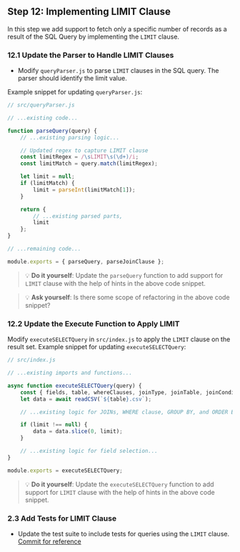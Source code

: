 ## Step 12: Implementing LIMIT Clause

In this step we add support to fetch only a specific number of records as a result of the SQL Query by implementing the `LIMIT` clause.

### 12.1 Update the Parser to Handle LIMIT Clauses
- Modify `queryParser.js` to parse `LIMIT` clauses in the SQL query.
The parser should identify the limit value.

Example snippet for updating `queryParser.js`:

```javascript
// src/queryParser.js

// ...existing code...

function parseQuery(query) {
    // ...existing parsing logic...

    // Updated regex to capture LIMIT clause
    const limitRegex = /\sLIMIT\s(\d+)/i;
    const limitMatch = query.match(limitRegex);

    let limit = null;
    if (limitMatch) {
        limit = parseInt(limitMatch[1]);
    }

    return {
        // ...existing parsed parts,
        limit
    };
}

// ...remaining code...

module.exports = { parseQuery, parseJoinClause };
```

> 💡 **Do it yourself**: Update the `parseQuery` function to add support for `LIMIT` clause with the help of hints in the above code snippet.

> 💡 **Ask yourself**: Is there some scope of refactoring in the above code snippet?

### 12.2 Update the Execute Function to Apply LIMIT
Modify `executeSELECTQuery` in `src/index.js` to apply the `LIMIT` clause on the result set.
Example snippet for updating `executeSELECTQuery`:

```javascript
// src/index.js

// ...existing imports and functions...

async function executeSELECTQuery(query) {
    const { fields, table, whereClauses, joinType, joinTable, joinCondition, groupByFields, orderByFields, limit } = parseQuery(query);
    let data = await readCSV(`${table}.csv`);

    // ...existing logic for JOINs, WHERE clause, GROUP BY, and ORDER BY...

    if (limit !== null) {
        data = data.slice(0, limit);
    }

    // ...existing logic for field selection...
}

module.exports = executeSELECTQuery;
```

> 💡 **Do it yourself**: Update the `executeSELECTQuery` function to add support for `LIMIT` clause with the help of hints in the above code snippet.

### 2.3 Add Tests for LIMIT Clause
- Update the test suite to include tests for queries using the `LIMIT` clause. [Commit for reference](https://github.com/ChakshuGautam/stylusdb-sql/commit/fd5ce77fd91e80655072fc6348d19d426fd12673)
